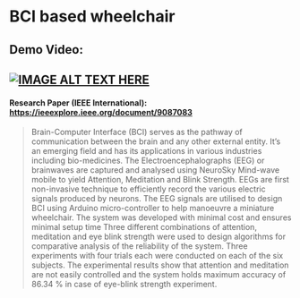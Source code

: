 # BCI based wheelchair

## Demo Video:
## [![IMAGE ALT TEXT HERE](https://img.youtube.com/vi/AMxyUZ_eJU8/0.jpg)](https://www.youtube.com/watch?v=AMxyUZ_eJU8)
#### Research Paper (IEEE International): https://ieeexplore.ieee.org/document/9087083
>  Brain-Computer Interface (BCI) serves as the pathway of communication between the brain and any other external entity. It’s an emerging field and has its applications in various industries including bio-medicines. 
The Electroencephalographs (EEG) or brainwaves are captured and analysed using NeuroSky Mind-wave mobile to yield Attention, Meditation and Blink Strength. EEGs are first non-invasive technique to efficiently record the various electric signals produced by neurons. The EEG signals are utilised to design BCI using Arduino micro-controller to help manoeuvre a miniature wheelchair. The system was developed with minimal cost and ensures minimal setup time Three different combinations of attention, meditation and eye blink strength were used to design algorithms for comparative analysis of the reliability of the system. Three experiments with four trials each were conducted on each of the six subjects. The experimental results show that attention and meditation are not easily controlled and the system holds maximum accuracy of 86.34 % in case of eye-blink strength experiment.
